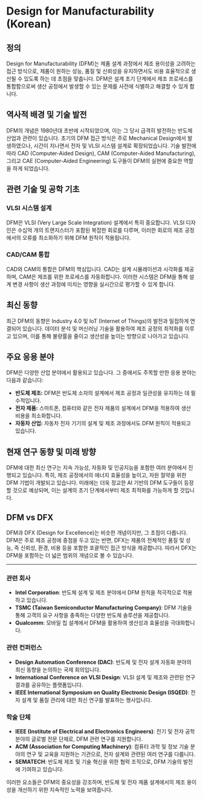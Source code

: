 # Design for Manufacturability (Korean)

## 정의
Design for Manufacturability (DFM)는 제품 설계 과정에서 제조 용이성을 고려하는 접근 방식으로, 제품이 원하는 성능, 품질 및 신뢰성을 유지하면서도 비용 효율적으로 생산될 수 있도록 하는 데 초점을 맞춥니다. DFM은 설계 초기 단계에서 제조 프로세스를 통합함으로써 생산 공정에서 발생할 수 있는 문제를 사전에 식별하고 해결할 수 있게 합니다.

## 역사적 배경 및 기술 발전
DFM의 개념은 1980년대 초반에 시작되었으며, 이는 그 당시 급격히 발전하는 반도체 산업과 관련이 있습니다. 초기의 DFM 접근 방식은 주로 Mechanical Design에서 발생하였으나, 시간이 지나면서 전자 및 VLSI 시스템 설계로 확장되었습니다. 기술 발전에 따라 CAD (Computer-Aided Design), CAM (Computer-Aided Manufacturing), 그리고 CAE (Computer-Aided Engineering) 도구들이 DFM의 실현에 중요한 역할을 하게 되었습니다.

## 관련 기술 및 공학 기초
### VLSI 시스템 설계
DFM은 VLSI (Very Large Scale Integration) 설계에서 특히 중요합니다. VLSI 디자인은 수십억 개의 트랜지스터가 포함된 복잡한 회로를 다루며, 이러한 회로의 제조 공정에서의 오류를 최소화하기 위해 DFM 원칙이 적용됩니다.

### CAD/CAM 통합
CAD와 CAM의 통합은 DFM의 핵심입니다. CAD는 설계 시뮬레이션과 시각화를 제공하며, CAM은 제조를 위한 프로세스를 자동화합니다. 이러한 시스템은 DFM을 통해 설계 변경 사항이 생산 과정에 미치는 영향을 실시간으로 평가할 수 있게 합니다.

## 최신 동향
최근 DFM의 동향은 Industry 4.0 및 IoT (Internet of Things)의 발전과 밀접하게 연결되어 있습니다. 데이터 분석 및 머신러닝 기술을 활용하여 제조 공정의 최적화를 이루고 있으며, 이를 통해 불량률을 줄이고 생산성을 높이는 방향으로 나아가고 있습니다.

## 주요 응용 분야
DFM은 다양한 산업 분야에서 활용되고 있습니다. 그 중에서도 주목할 만한 응용 분야는 다음과 같습니다:

- **반도체 제조:** DFM은 반도체 소자의 설계에서 제조 공정과 일관성을 유지하는 데 필수적입니다.
- **전자 제품:** 스마트폰, 컴퓨터와 같은 전자 제품의 설계에서 DFM을 적용하여 생산 비용을 최소화합니다.
- **자동차 산업:** 자동차 전자 기기의 설계 및 제조 과정에서도 DFM 원칙이 적용되고 있습니다.

## 현재 연구 동향 및 미래 방향
DFM에 대한 최신 연구는 지속 가능성, 자동화 및 인공지능을 포함한 여러 분야에서 진행되고 있습니다. 특히, 제조 공정에서의 에너지 효율성을 높이고, 자원 절약을 위한 DFM 기법이 개발되고 있습니다. 미래에는 더욱 정교한 AI 기반의 DFM 도구들이 등장할 것으로 예상되며, 이는 설계의 초기 단계에서부터 제조 최적화를 가능하게 할 것입니다.

## DFM vs DFX
DFM과 DFX (Design for Excellence)는 비슷한 개념이지만, 그 초점이 다릅니다. DFM은 주로 제조 공정에 중점을 두고 있는 반면, DFX는 제품의 전체적인 품질 및 성능, 즉 신뢰성, 환경, 비용 등을 포함한 포괄적인 접근 방식을 제공합니다. 따라서 DFX는 DFM을 포함하는 더 넓은 범위의 개념으로 볼 수 있습니다.

---

### 관련 회사
- **Intel Corporation**: 반도체 설계 및 제조 분야에서 DFM 원칙을 적극적으로 적용하고 있습니다.
- **TSMC (Taiwan Semiconductor Manufacturing Company)**: DFM 기술을 통해 고객의 요구 사항을 충족하는 다양한 반도체 솔루션을 제공합니다.
- **Qualcomm**: 모바일 칩 설계에서 DFM을 활용하여 생산성과 효율성을 극대화합니다.

### 관련 컨퍼런스
- **Design Automation Conference (DAC)**: 반도체 및 전자 설계 자동화 분야의 최신 동향을 논의하는 국제 회의입니다.
- **International Conference on VLSI Design**: VLSI 설계 및 제조와 관련된 연구 결과를 공유하는 플랫폼입니다.
- **IEEE International Symposium on Quality Electronic Design (ISQED)**: 전자 설계 및 품질 관리에 대한 최신 연구를 발표하는 행사입니다.

### 학술 단체
- **IEEE (Institute of Electrical and Electronics Engineers)**: 전기 및 전자 공학 분야의 글로벌 전문 단체로, DFM 관련 연구를 지원합니다.
- **ACM (Association for Computing Machinery)**: 컴퓨터 과학 및 정보 기술 분야의 연구 및 교육을 지원하는 기관으로, 전자 설계와 관련된 여러 연구를 다룹니다.
- **SEMATECH**: 반도체 제조 및 기술 혁신을 위한 협력 조직으로, DFM 기술의 발전에 기여하고 있습니다. 

이러한 요소들은 DFM의 중요성을 강조하며, 반도체 및 전자 제품 설계에서의 제조 용이성을 개선하기 위한 지속적인 노력을 보여줍니다.